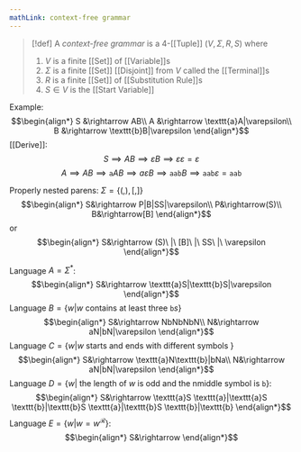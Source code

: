 ```yaml
---
mathLink: context-free grammar
---
```

>[!def]
>A *context-free grammar* is a $4$-[[Tuple]] $(V,\Sigma,R,S)$ where 
>1. $V$ is a finite [[Set]] of [[Variable]]s
>2. $\Sigma$ is a finite [[Set]] [[Disjoint]] from $V$ called the [[Terminal]]s
>3. $R$ is a finite [[Set]] of [[Substitution Rule]]s
>4. $S\in V$ is the [[Start Variable]]


Example: 
$$\begin{align*}
S &\rightarrow AB\\
A &\rightarrow \texttt{a}A|\varepsilon\\
B &\rightarrow \texttt{b}B|\varepsilon
\end{align*}$$
[[Derive]]: $$S\implies AB\implies \varepsilon B\implies \varepsilon\varepsilon=\varepsilon$$
$$A\implies AB\implies \texttt{a}AB\implies a \varepsilon B\implies \texttt{aab}B\implies\texttt{aab}\varepsilon=\texttt{aab}$$

Properly nested parens: $\Sigma=\{(,),[,]\}$
$$\begin{align*}
S&\rightarrow P|B|SS|\varepsilon\\
P&\rightarrow(S)\\
B&\rightarrow[B]
\end{align*}$$
or
$$\begin{align*}
S&\rightarrow (S)\ |\ [B]\ |\ SS\ |\ \varepsilon
\end{align*}$$

Language $A=\Sigma^{*}$: $$\begin{align*}
S&\rightarrow \texttt{a}S|\texttt{b}S|\varepsilon
\end{align*}$$
Language $B=\{w|w \text{ contains at least three }\texttt{b}s\}$
$$\begin{align*}
S&\rightarrow NbNbNbN\\
N&\rightarrow aN|bN|\varepsilon
\end{align*}$$
Language $C=\{w|w \text{ starts and ends with different symbols }\}$
$$\begin{align*}
S&\rightarrow \texttt{a}N\texttt{b}|bNa\\
N&\rightarrow aN|bN|\varepsilon
\end{align*}$$
Language $D=\{w|\text{ the length of }w \text{ is odd and the nmiddle symbol is }\texttt{b}\}$:
$$\begin{align*}
S&\rightarrow \texttt{a}S \texttt{a}|\texttt{a}S \texttt{b}|\texttt{b}S \texttt{a}|\texttt{b}S \texttt{b}|\texttt{b}
\end{align*}$$
Language $E=\{w|w=w^\mathcal{R}\}$: $$\begin{align*}
S&\rightarrow 
\end{align*}$$